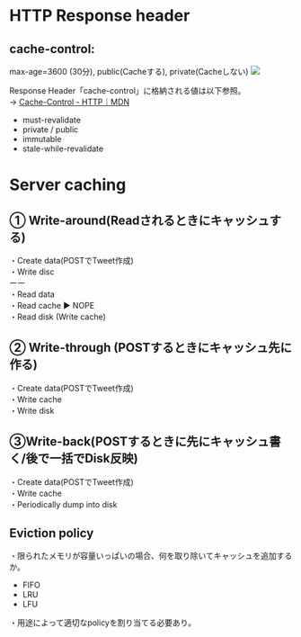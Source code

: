 # HTTP Response header
## cache-control: 
max-age=3600 (30分), public(Cacheする), private(Cacheしない)
![](https://storage.googleapis.com/zenn-user-upload/3daf5ee28f3b-20231022.png)

Response Header「cache-control」に格納される値は以下参照。<br>
-> [Cache-Control - HTTP｜MDN](https://developer.mozilla.org/ja/docs/Web/HTTP/Headers/Cache-Control)
- must-revalidate
- private / public
- immutable
- stale-while-revalidate

# Server caching
## ① Write-around(Readされるときにキャッシュする)
・Create data(POSTでTweet作成)<br>
・Write disc<br>
ーー<br>
・Read data<br>
・Read cache ▶︎ NOPE<br>
・Read disk (Write cache)<br>

## ② Write-through (POSTするときにキャッシュ先に作る)
・Create data(POSTでTweet作成)<br>
・Write cache<br>
・Write disk

## ③Write-back(POSTするときに先にキャッシュ書く/後で一括でDisk反映)
・Create data(POSTでTweet作成)<br>
・Write cache<br>
・Periodically dump into disk

## Eviction policy 
・限られたメモリが容量いっぱいの場合、何を取り除いてキャッシュを追加するか。
- FIFO
- LRU
- LFU

・用途によって適切なpolicyを割り当てる必要あり。
